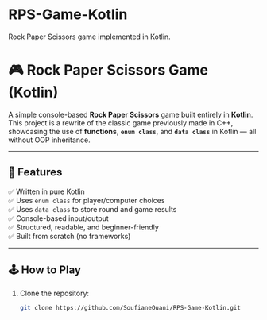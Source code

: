 # RPS-Game-Kotlin
Rock Paper Scissors game implemented in Kotlin.
# 🎮 Rock Paper Scissors Game (Kotlin)

A simple console-based **Rock Paper Scissors** game built entirely in **Kotlin**.  
This project is a rewrite of the classic game previously made in C++,  
showcasing the use of **functions**, **`enum class`**, and **`data class`** in Kotlin — all without OOP inheritance.

---

## 🧠 Features

✅ Written in pure Kotlin  
✅ Uses `enum class` for player/computer choices  
✅ Uses `data class` to store round and game results  
✅ Console-based input/output  
✅ Structured, readable, and beginner-friendly  
✅ Built from scratch (no frameworks)

---

## 🕹️ How to Play

1. Clone the repository:
   ```bash
   git clone https://github.com/SoufianeOuani/RPS-Game-Kotlin.git
